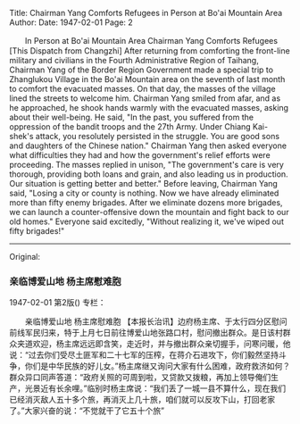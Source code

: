 Title: Chairman Yang Comforts Refugees in Person at Bo'ai Mountain Area
Author:
Date: 1947-02-01
Page: 2

　　In Person at Bo'ai Mountain Area
    Chairman Yang Comforts Refugees
    [This Dispatch from Changzhi] After returning from comforting the front-line military and civilians in the Fourth Administrative Region of Taihang, Chairman Yang of the Border Region Government made a special trip to Zhanglukou Village in the Bo'ai Mountain area on the seventh of last month to comfort the evacuated masses. On that day, the masses of the village lined the streets to welcome him. Chairman Yang smiled from afar, and as he approached, he shook hands warmly with the evacuated masses, asking about their well-being. He said, "In the past, you suffered from the oppression of the bandit troops and the 27th Army. Under Chiang Kai-shek's attack, you resolutely persisted in the struggle. You are good sons and daughters of the Chinese nation." Chairman Yang then asked everyone what difficulties they had and how the government's relief efforts were proceeding. The masses replied in unison, "The government's care is very thorough, providing both loans and grain, and also leading us in production. Our situation is getting better and better." Before leaving, Chairman Yang said, "Losing a city or county is nothing. Now we have already eliminated more than fifty enemy brigades. After we eliminate dozens more brigades, we can launch a counter-offensive down the mountain and fight back to our old homes." Everyone said excitedly, "Without realizing it, we've wiped out fifty brigades!"



<hr /> 

Original: 


### 亲临博爱山地  杨主席慰难胞

1947-02-01
第2版()
专栏：

　　亲临博爱山地
    杨主席慰难胞
    【本报长治讯】边府杨主席、于太行四分区慰问前线军民归来，特于上月七日前往博爱山地张路口村，慰问撤出群众。是日该村群众夹道欢迎，杨主席远远即含笑，走近时，并与撤出群众亲切握手，问寒问暖，他说：“过去你们受尽土匪军和二十七军的压榨，在蒋介石进攻下，你们毅然坚持斗争，你们是中华民族的好儿女。”杨主席继又询问大家有什么困难，政府救济如何？群众异口同声答道：“政府关照的可周到啦，又贷款又拨粮，再加上领导俺们生产，光景近有长余哩。”临别时杨主席说：“我们丢了一城一县不算什么，现在我们已经消灭敌人五十多个旅，再消灭上几十旅，咱们就可以反攻下山，打回老家了。”大家兴奋的说：“不觉就干了它五十个旅”
